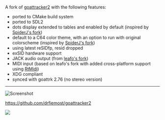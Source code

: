 A fork of [goattracker2](https://sourceforge.net/projects/goattracker2/) with the following features:

* ported to CMake build system
* ported to SDL2
* dots display extended to tables and enabled by default (inspired by [SpiderJ's fork](https://github.com/jansalleine/gt2fork))
* default to a C64 color theme, with an option to run with original colorscheme (inspired by [SpiderJ's fork](https://github.com/jansalleine/gt2fork))
* using latest reSIDfp, resid dropped
* exSID hardware support
* JACK audio output (from [leafo's fork](https://github.com/leafo/goattracker2))
* MIDI input (based on leafo's fork with added cross-platform support using [RtMidi](https://www.music.mcgill.ca/~gary/rtmidi/))
* XDG compliant
* synced with goattrk 2.76 (no stereo version)

---

![Screenshot](https://github.com/drfiemost/goattracker2/wiki/images/goattrk2.png)


https://github.com/drfiemost/goattracker2

[![](https://img.shields.io/github/downloads/drfiemost/goattracker2/latest/total.svg)](https://github.com/drfiemost/goattracker2/releases/latest)
